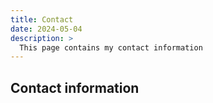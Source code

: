 ```yaml
---
title: Contact
date: 2024-05-04
description: >
  This page contains my contact information
---
```


## Contact information
